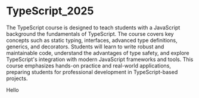 # TypeScript_2025

The TypeScript course is designed to teach students with a JavaScript background the fundamentals of TypeScript. The course covers key concepts such as static typing, interfaces, advanced type definitions, generics, and decorators. Students will learn to write robust and maintainable code, understand the advantages of type safety, and explore TypeScript's integration with modern JavaScript frameworks and tools. This course emphasizes hands-on practice and real-world applications, preparing students for professional development in TypeScript-based projects.

Hello